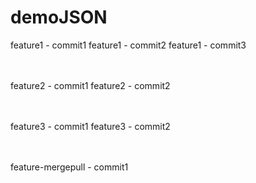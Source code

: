 # demoJSON

feature1 - commit1
feature1 - commit2
feature1 - commit3

<br><br>
feature2 - commit1
feature2 - commit2

<br><br>
feature3 - commit1
feature3 - commit2

<br><br>
feature-mergepull - commit1
